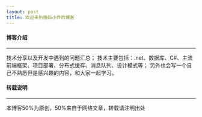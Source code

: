 ```yaml
---
layout: post
title: 欢迎来到撸码小乔的博客
---
```


#### 博客介绍
---

技术分享以及开发中遇到的问题汇总；
技术主要包括：.net、数据库、C#、主流前端框架、项目部署、分布式缓存、消息队列、设计模式等；
另外也会写一个自己不熟悉但是感兴趣的内容，和大家一起学习。


#### 转载说明
---

本博客50%为原创，50%来自于网络文章，转载请注明出处
